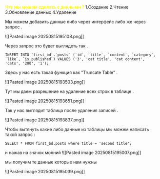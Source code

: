 **<font color="#ffff00">Что мы можем сделать с данными ?</font>**
1.Создание
2.Чтение
3.Обновление данных
4.Удаление
 
Мы можем добавить данные либо через интерфейс либо же через запрос .

![[Pasted image 20250815195108.png]]

Через запрос это будет выглядеть так .

```mysql
INSERT INTO `first_bd`.`posts` (`id`, `title`, `content`, `category`, `like`, `is_published`) VALUES ('3', 'cat title', 'cat content', 'cats', '200', '1');
```
Здесь у нас есть такая функция как "Truncate Table" . 

![[Pasted image 20250815193503.png]]

Тут мы даем разрешение на удаление всех строк в таблице .

![[Pasted image 20250815193651.png]]

Так у нас выглядит таблица после удаления записей .

![[Pasted image 20250815193837.png]]

Чтобы вытянуть какие либо данные из таблицы мы можем написать такой запрос  :

```mysql
SELECT * FROM first_bd.posts where title = 'second title';
```

и нажав на значок молний 
![[Pasted image 20250815195007.png]]

мы получим те данные которые нам нужны

![[Pasted image 20250815195039.png]]

